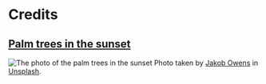 # Credits

## [Palm trees in the sunset](https://unsplash.com/pt-br/fotografias/RKhidwWby28)
![The photo of the palm trees in the sunset](./img/palm-trees-dawn.jpg)
Photo taken by [Jakob Owens](https://unsplash.com/@jakobowens1) in [Unsplash](https://unsplash.com/).